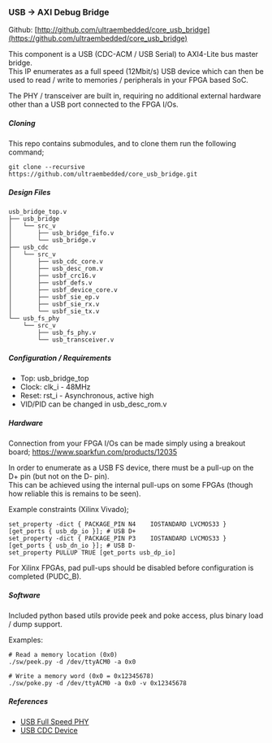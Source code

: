 ### USB -> AXI Debug Bridge

Github:   [http://github.com/ultraembedded/core_usb_bridge](https://github.com/ultraembedded/core_usb_bridge)

This component is a USB (CDC-ACM / USB Serial) to AXI4-Lite bus master bridge.  
This IP enumerates as a full speed (12Mbit/s) USB device which can then be used to read / write to memories / peripherals in your FPGA based SoC.

The PHY / transceiver are built in, requiring no additional external hardware other than a USB port connected to the FPGA I/Os.

##### Cloning

This repo contains submodules, and to clone them run the following command;

```
git clone --recursive https://github.com/ultraembedded/core_usb_bridge.git

```

#####  Design Files
```
usb_bridge_top.v
├── usb_bridge
│   └── src_v
│       ├── usb_bridge_fifo.v
│       └── usb_bridge.v
├── usb_cdc
│   └── src_v
│       ├── usb_cdc_core.v
│       ├── usb_desc_rom.v
│       ├── usbf_crc16.v
│       ├── usbf_defs.v
│       ├── usbf_device_core.v
│       ├── usbf_sie_ep.v
│       ├── usbf_sie_rx.v
│       └── usbf_sie_tx.v
└── usb_fs_phy
    └── src_v
        ├── usb_fs_phy.v
        └── usb_transceiver.v
```

##### Configuration / Requirements
* Top: usb_bridge_top
* Clock: clk_i - 48MHz
* Reset: rst_i - Asynchronous, active high
* VID/PID can be changed in usb_desc_rom.v

##### Hardware

Connection from your FPGA I/Os can be made simply using a breakout board;
https://www.sparkfun.com/products/12035

In order to enumerate as a USB FS device, there must be a pull-up on the D+ pin (but not on the D- pin).  
This can be achieved using the internal pull-ups on some FPGAs (though how reliable this is remains to be seen).

Example constraints (Xilinx Vivado);
```
set_property -dict { PACKAGE_PIN N4    IOSTANDARD LVCMOS33 } [get_ports { usb_dp_io }]; # USB D+
set_property -dict { PACKAGE_PIN P3    IOSTANDARD LVCMOS33 } [get_ports { usb_dn_io }]; # USB D-
set_property PULLUP TRUE [get_ports usb_dp_io]
```

For Xilinx FPGAs, pad pull-ups should be disabled before configuration is completed (PUDC_B).

##### Software
Included python based utils provide peek and poke access, plus binary load / dump support.

Examples:
```
# Read a memory location (0x0)
./sw/peek.py -d /dev/ttyACM0 -a 0x0

# Write a memory word (0x0 = 0x12345678)
./sw/poke.py -d /dev/ttyACM0 -a 0x0 -v 0x12345678
``` 

##### References
* [USB Full Speed PHY](https://github.com/ultraembedded/core_usb_fs_phy)
* [USB CDC Device](https://github.com/ultraembedded/core_usb_cdc)